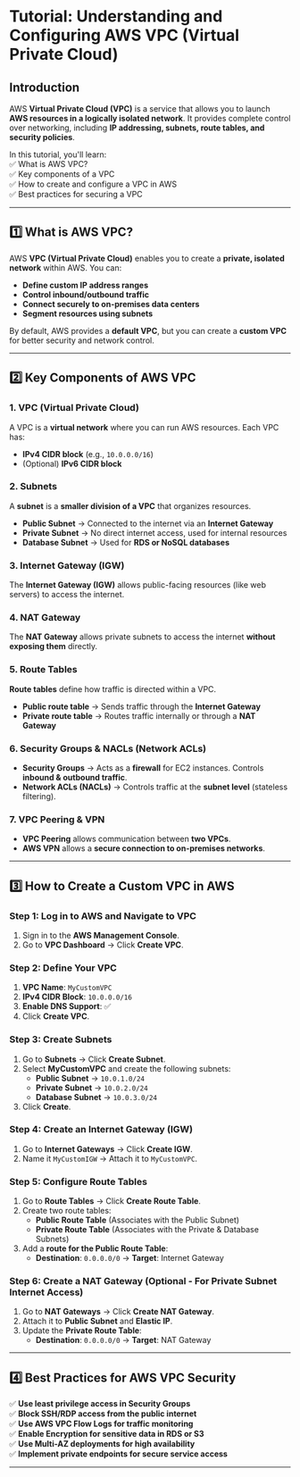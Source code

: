 # **Tutorial: Understanding and Configuring AWS VPC (Virtual Private Cloud)**  

## **Introduction**  
AWS **Virtual Private Cloud (VPC)** is a service that allows you to launch **AWS resources in a logically isolated network**. It provides complete control over networking, including **IP addressing, subnets, route tables, and security policies**.  

In this tutorial, you'll learn:  
✅ What is AWS VPC?  
✅ Key components of a VPC  
✅ How to create and configure a VPC in AWS  
✅ Best practices for securing a VPC  

---

## **1️⃣ What is AWS VPC?**  
AWS **VPC (Virtual Private Cloud)** enables you to create a **private, isolated network** within AWS. You can:  
- **Define custom IP address ranges**  
- **Control inbound/outbound traffic**  
- **Connect securely to on-premises data centers**  
- **Segment resources using subnets**  

By default, AWS provides a **default VPC**, but you can create a **custom VPC** for better security and network control.  

---

## **2️⃣ Key Components of AWS VPC**  
### **1. VPC (Virtual Private Cloud)**  
A VPC is a **virtual network** where you can run AWS resources. Each VPC has:  
- **IPv4 CIDR block** (e.g., `10.0.0.0/16`)  
- (Optional) **IPv6 CIDR block**  

### **2. Subnets**  
A **subnet** is a **smaller division of a VPC** that organizes resources.  
- **Public Subnet** → Connected to the internet via an **Internet Gateway**  
- **Private Subnet** → No direct internet access, used for internal resources  
- **Database Subnet** → Used for **RDS or NoSQL databases**  

### **3. Internet Gateway (IGW)**  
The **Internet Gateway (IGW)** allows public-facing resources (like web servers) to access the internet.  

### **4. NAT Gateway**  
The **NAT Gateway** allows private subnets to access the internet **without exposing them** directly.  

### **5. Route Tables**  
**Route tables** define how traffic is directed within a VPC.  
- **Public route table** → Sends traffic through the **Internet Gateway**  
- **Private route table** → Routes traffic internally or through a **NAT Gateway**  

### **6. Security Groups & NACLs (Network ACLs)**  
- **Security Groups** → Acts as a **firewall** for EC2 instances. Controls **inbound & outbound traffic**.  
- **Network ACLs (NACLs)** → Controls traffic at the **subnet level** (stateless filtering).  

### **7. VPC Peering & VPN**  
- **VPC Peering** allows communication between **two VPCs**.  
- **AWS VPN** allows a **secure connection to on-premises networks**.  

---

## **3️⃣ How to Create a Custom VPC in AWS**  
### **Step 1: Log in to AWS and Navigate to VPC**  
1. Sign in to the **AWS Management Console**.  
2. Go to **VPC Dashboard** → Click **Create VPC**.  

### **Step 2: Define Your VPC**  
1. **VPC Name**: `MyCustomVPC`  
2. **IPv4 CIDR Block**: `10.0.0.0/16`  
3. **Enable DNS Support**: ✅  
4. Click **Create VPC**.  

### **Step 3: Create Subnets**  
1. Go to **Subnets** → Click **Create Subnet**.  
2. Select **MyCustomVPC** and create the following subnets:  
   - **Public Subnet** → `10.0.1.0/24`  
   - **Private Subnet** → `10.0.2.0/24`  
   - **Database Subnet** → `10.0.3.0/24`  
3. Click **Create**.  

### **Step 4: Create an Internet Gateway (IGW)**  
1. Go to **Internet Gateways** → Click **Create IGW**.  
2. Name it `MyCustomIGW` → Attach it to `MyCustomVPC`.  

### **Step 5: Configure Route Tables**  
1. Go to **Route Tables** → Click **Create Route Table**.  
2. Create two route tables:  
   - **Public Route Table** (Associates with the Public Subnet)  
   - **Private Route Table** (Associates with the Private & Database Subnets)  
3. Add a **route for the Public Route Table**:  
   - **Destination**: `0.0.0.0/0` → **Target**: Internet Gateway  

### **Step 6: Create a NAT Gateway (Optional - For Private Subnet Internet Access)**  
1. Go to **NAT Gateways** → Click **Create NAT Gateway**.  
2. Attach it to **Public Subnet** and **Elastic IP**.  
3. Update the **Private Route Table**:  
   - **Destination**: `0.0.0.0/0` → **Target**: NAT Gateway  

---

## **4️⃣ Best Practices for AWS VPC Security**  
✅ **Use least privilege access in Security Groups**  
✅ **Block SSH/RDP access from the public internet**  
✅ **Use AWS VPC Flow Logs for traffic monitoring**  
✅ **Enable Encryption for sensitive data in RDS or S3**  
✅ **Use Multi-AZ deployments for high availability**  
✅ **Implement private endpoints for secure service access**  

---
